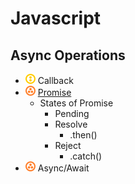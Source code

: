 # Javascript
## Async Operations
- ![](../../-/2.png) Callback
- ![](../../-/3.png) [Promise](promise-example.js)
    - States of Promise
        - Pending
        - Resolve
            - .then()
        - Reject
            - .catch()
- ![](../../-/3.png) Async/Await